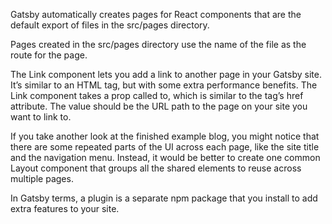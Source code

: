 Gatsby automatically creates pages for React components that are the default export of files in the src/pages directory.

Pages created in the src/pages directory use the name of the file as the route for the page.

The Link component lets you add a link to another page in your Gatsby site. It’s similar to an HTML <a> tag, but with some extra performance benefits. The Link component takes a prop called to, which is similar to the <a> tag’s href attribute. The value should be the URL path to the page on your site you want to link to.

If you take another look at the finished example blog, you might notice that there are some repeated parts of the UI across each page, like the site title and the navigation menu.
Instead, it would be better to create one common Layout component that groups all the shared elements to reuse across multiple pages.

In Gatsby terms, a plugin is a separate npm package that you install to add extra features to your site.
